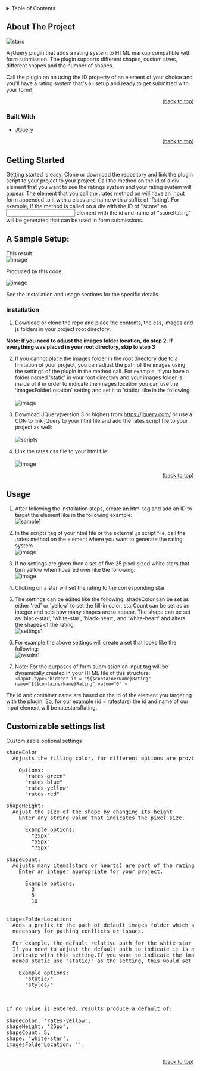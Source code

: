 
<div id="top"></div>
<!-- TABLE OF CONTENTS -->
<details>
  <summary>Table of Contents</summary>
  <ol>
    <li>
      <a href="#about-the-project">About The Project</a>
    </li>
    <li>
      <a href="#getting-started">Getting Started</a>
      <ul>
        <li><a href="#installation">Installation</a></li>
      </ul>
    </li>
    <li><a href="#usage">Usage</a></li>
  </ol>
</details>



<!-- ABOUT THE PROJECT -->
## About The Project

![stars][stars]

A jQuery plugin that adds a rating system to HTML markup compatible with form submission.
The plugin supports different shapes, custom sizes, different shapes and the number of shapes.

Call the plugin on an using the ID property of an element of your choice and you'll have a rating system that's all setup and ready to get submitted with your form!

<p align="right">(<a href="#top">back to top</a>)</p>




### Built With

* [JQuery](https://jquery.com)

<p align="right">(<a href="#top">back to top</a>)</p>



<!-- GETTING STARTED -->
## Getting Started

Getting started is easy.
Clone or download the repository and link the plugin script to your project to your project. Call the method on the id of a div element that you want to see the ratings system and your rating system will appear. The element that you call the .rates method on will have an input form appended to it with a class and name with a suffix of 'Rating'. For example, if the method is called on a div with the ID of "score" an <input> element with the id and name of "scoreRating" will be generated that can be used in form submissions.

## A Sample Setup:

This result: <br/>
![image](https://user-images.githubusercontent.com/84114638/144660862-eaac97c5-5fb9-44d3-9a94-a0b65182696e.png)

Produced by this code:

![image](https://user-images.githubusercontent.com/84114638/144646115-f8aeb31e-e0b8-43d1-988d-53cc735a5314.png)

  
See the installation and usage sections for the specific details.

### Installation

1. Download or clone the repo and place the contents, the css, images and js folders in your project root directory. 

**Note: If you need to adjust the images folder location, do step 2. If everything was placed in your root directory, skip to step 3** <br/>

2. If you cannot place the images folder in the root directory due to a limitation of your project, you can adjust the path of the images using the settings of the plugin in the method call. For example, if you have a folder named 'static' in your root directory and your images folder is inside of it in order to indicate the images location you can use the 'imagesFolderLocation' setting and set it to 'static/' like in the following:<br/><br/>
![image](https://user-images.githubusercontent.com/84114638/143951899-1b201535-300d-41e7-9635-bfc23b765175.png)

3. Download JQuery(version 3 or higher) from https://jquery.com/ or use a CDN to link jQuery to your html file and add the rates script file to your project as well:<br/><br/>
![scripts](https://user-images.githubusercontent.com/84114638/143790539-3a0ce527-06c4-43d4-9b66-a7b4297a260e.png)
  

4. Link the rates.css file to your html file: <br/><br/>
![image](https://user-images.githubusercontent.com/84114638/143952875-7b9c973f-6584-4214-9abe-ad9ea900facd.png)


<p align="right">(<a href="#top">back to top</a>)</p>


<!-- USAGE EXAMPLES -->
## Usage

1. After following the installation steps, create an html tag and add an ID to target the element like in the following example: <br/>
![sample1](https://user-images.githubusercontent.com/84114638/143790472-ea4792e9-841a-4a3f-9bbd-4d5c08fb0d43.png)
2. In the scripts tag of your html file or the external .js script file, call the .rates method on the element where you want to generate the rating system.<br/>
![image](https://user-images.githubusercontent.com/84114638/144662075-3c5a084d-d09c-4a94-8b9d-aa349bd35569.png)
3. If no settings are given then a set of five 25 pixel-sized white stars that turn yellow when hovered over like the following: <br/>
![image](https://user-images.githubusercontent.com/84114638/144529308-72ef2578-e066-4320-9d11-69ebf0e534d1.png)
4. Clicking on a star will set the rating to the corresponding star. 
5. The settings can be edited like the following: shadeColor can be set as either 'red' or 'yellow' to set the fill-in color, starCount can be set as an integer and sets how many shapes are to appear. The shape can be set as 'black-star', 'white-star', 'black-heart', and 'white-heart' and alters the shapes of the rating. <br/>
![settings1](https://user-images.githubusercontent.com/84114638/143791415-69a6719a-dff6-48a2-a899-7d419d0a76e2.png) <br/>
6. For example the above settings will create a set that looks like the following: <br/>
![results1](https://user-images.githubusercontent.com/84114638/143791161-3d70c598-0960-4abc-a1b5-a01aeafca9b6.png)

7. Note: For the purposes of form submission an input tag will be dynamically created in your HTML file of this structure: <br/>
`<input type="hidden" id = "${$containerName}Rating" name="${$containerName}Rating" value="0" >`

The id and container name are based on the id of the element you targeting with the plugin. So, for our example (id = ratestars) the id and name of our input element will be ratestarsRating.

## Customizable settings list
Customizable optional settings
<pre>
shadeColor
  Adjusts the filling color, for different options are provided as follows.
  
    Options:
      "rates-green"
      "rates-blue"
      "rates-yellow"
      "rates-red"
      
shapeHeight:
  Adjust the size of the shape by changing its height
    Enter any string value that indicates the pixel size.
    
      Example options:
        "25px"
        "55px"
        "75px"
  
shapeCount: 
  Adjusts many items(stars or hearts) are part of the rating system
    Enter an integer appropriate for your project.
    
      Example options:
        3
        5
        10
       
       
imagesFolderLocation:
  Adds a prefix to the path of default images folder which should be in your root directory, only 
  necessary for pathing conflicts or issues.
  
  For example, the default relative path for the white-star image is "images/white-star.png"
  If you need to adjust the default path to indicate it is nested deeper in your project you 
  indicate with this setting.If you want to indicate the images folder is nested in a folder 
  named static use "static/" as the setting, this would set the path as "static/images/white-star.png"
  
    Example options:
      "static/"
      "styles/"
     
  

If no value is entered, results produce a default of:

shadeColor: 'rates-yellow',
shapeHeight: '25px',
shapeCount: 5,
shape: 'white-star',
imagesFolderLocation: '',

</pre>


<p align="right">(<a href="#top">back to top</a>)</p>



<!-- MARKDOWN LINKS & IMAGES -->
[stars]: https://user-images.githubusercontent.com/84114638/143788850-11921f98-c9a7-445a-a6b7-0c1bd0e18ad0.png




